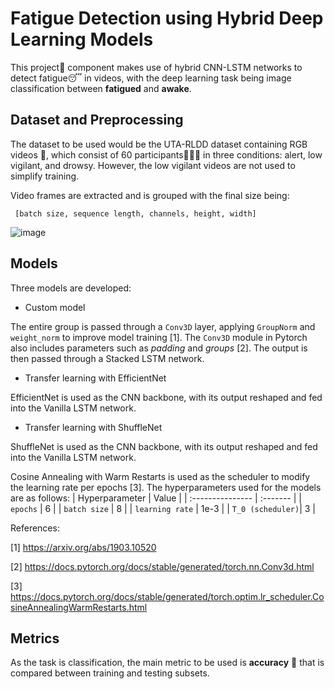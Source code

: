 
# Fatigue Detection using Hybrid Deep Learning Models

This project📜 component makes use of hybrid CNN-LSTM networks to detect fatigue😴 in videos, with the deep learning task being image classification between **fatigued** and **awake**.


## Dataset and Preprocessing

The dataset to be used would be the UTA-RLDD dataset containing RGB videos 🎥, which consist of 60 participants🧑‍🤝‍🧑 in three conditions: alert, low vigilant, and drowsy. However, the low vigilant videos are not used to simplify training.

Video frames are extracted and is grouped with the final size being:
```
 [batch size, sequence length, channels, height, width]
```

![image](https://github.com/user-attachments/assets/58b9c450-9e31-4c8f-9300-24e51ea3b605)



## Models

Three models are developed:
- Custom model

The entire group is passed through a `Conv3D` layer, applying `GroupNorm` and `weight_norm` to improve model training [1]. The `Conv3D` module in Pytorch also includes parameters such as *padding* and *groups* [2]. The output is then passed through a Stacked LSTM network.

- Transfer learning with EfficientNet

EfficientNet is used as the CNN backbone, with its output reshaped and fed into the Vanilla LSTM network.

- Transfer learning with ShuffleNet

ShuffleNet is used as the CNN backbone, with its output reshaped and fed into the Vanilla LSTM network.

Cosine Annealing with Warm Restarts is used as the scheduler to modify the learning rate per epochs [3]. The hyperparameters used for the models are as follows:
| Hyperparameter   | Value    | 
| :--------------- | :------- | 
| `epochs`         | 6        |
| `batch size`     | 8        |
| `learning rate`  | 1e-3     |
| `T_0 (scheduler)`| 3        |

References:

[1] https://arxiv.org/abs/1903.10520

[2] https://docs.pytorch.org/docs/stable/generated/torch.nn.Conv3d.html

[3] https://docs.pytorch.org/docs/stable/generated/torch.optim.lr_scheduler.CosineAnnealingWarmRestarts.html
## Metrics

As the task is classification, the main metric to be used is **accuracy** 🎯 that is compared between training and testing subsets.
